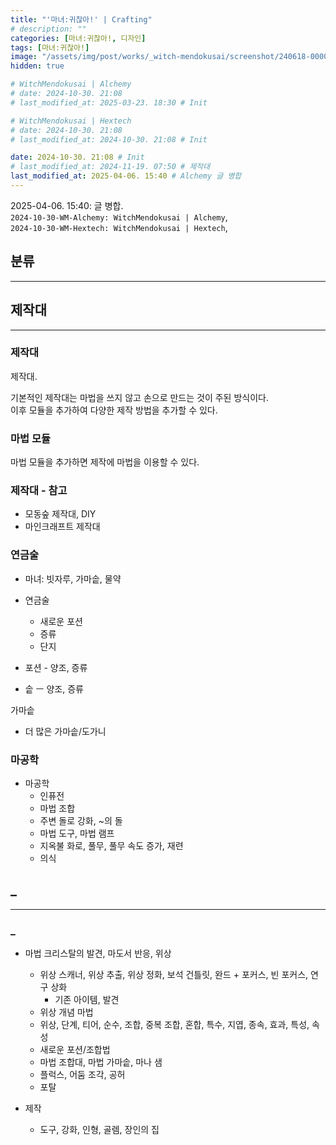 ```yaml
---
title: "'마녀:귀찮아!' | Crafting"
# description: ""
categories: [마녀:귀찮아!, 디자인]
tags: [마녀:귀찮아!]
image: "/assets/img/post/works/_witch-mendokusai/screenshot/240618-000000.png"
hidden: true

# WitchMendokusai | Alchemy
# date: 2024-10-30. 21:08
# last_modified_at: 2025-03-23. 18:30 # Init

# WitchMendokusai | Hextech
# date: 2024-10-30. 21:08
# last_modified_at: 2024-10-30. 21:08 # Init

date: 2024-10-30. 21:08 # Init
# last_modified_at: 2024-11-19. 07:50 # 제작대
last_modified_at: 2025-04-06. 15:40 # Alchemy 글 병합
---
```


2025-04-06. 15:40: 글 병합.  
`2024-10-30-WM-Alchemy: WitchMendokusai | Alchemy`,  
`2024-10-30-WM-Hextech: WitchMendokusai | Hextech`,  

## 분류

---

## 제작대

---

### 제작대

제작대.  

기본적인 제작대는 마법을 쓰지 않고 손으로 만드는 것이 주된 방식이다.  
이후 모듈을 추가하여 다양한 제작 방법을 추가할 수 있다.  

### 마법 모듈

마법 모듈을 추가하면 제작에 마법을 이용할 수 있다.  

### 제작대 - 참고

- 모동숲 제작대, DIY
- 마인크래프트 제작대

### 연금술

- 마녀: 빗자루, 가마솥, 물약

- 연금술
  - 새로운 포션
  - 증류
  - 단지

- 포션 - 양조, 증류
- 솥 ㅡ 양조, 증류

가마솥  

- 더 많은 가마솥/도가니

### 마공학

- 마공학
  - 인퓨전
  - 마법 조합
  - 주변 돌로 강화, ~의 돌
  - 마법 도구, 마법 램프
  - 지옥불 화로, 풀무, 풀무 속도 증가, 재련
  - 의식

## _

---

### _

- 마법 크리스탈의 발견, 마도서 반응, 위상
  - 위상 스캐너, 위상 추출, 위상 정화, 보석 건틀릿, 완드 + 포커스, 빈 포커스, 연구 상화
    - 기존 아이템, 발견
  - 위상 개념 마법
  - 위상, 단계, 티어, 순수, 조합, 중복 조합, 혼합, 특수, 지엽, 종속, 효과, 특성, 속성
  - 새로운 포션/조합법
  - 마법 조합대, 마법 가마솥, 마나 샘
  - 플럭스, 어둠 조각, 공허
  - 포탈

- 제작
  - 도구, 강화, 인형, 골렘, 장인의 집

